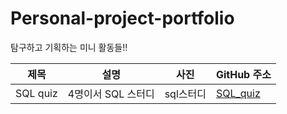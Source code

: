 # Personal-project-portfolio
탐구하고 기획하는 미니 활동들!!

| 제목 | 설명 |    사진 |     GitHub 주소 |
| --- | --- | --- | --- |
| SQL quiz | 4명이서 SQL 스터디 |  sql스터디 | [SQL_quiz](https://github.com/hyewon8245/sql_quiz.git) |

